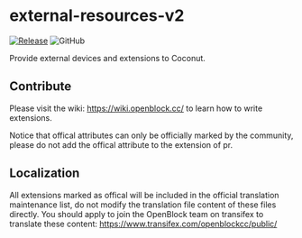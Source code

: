 # external-resources-v2

[![Release](https://github.com/openblockcc/external-resources-v2/actions/workflows/release.yml/badge.svg)](https://github.com/openblockcc/external-resources-v2/actions/workflows/release.yml)
![GitHub](https://img.shields.io/github/license/openblockcc/external-resources-v2)

Provide external devices and extensions to Coconut.

## Contribute

Please visit the wiki: https://wiki.openblock.cc/ to learn how to write extensions.

Notice that offical attributes can only be officially marked by the community, please do not add the offical attribute to the extension of pr.

## Localization

All extensions marked as offical will be included in the official translation maintenance list, do not modify the translation file content of these files directly. You should apply to join the OpenBlock team on transifex to translate these content: https://www.transifex.com/openblockcc/public/
